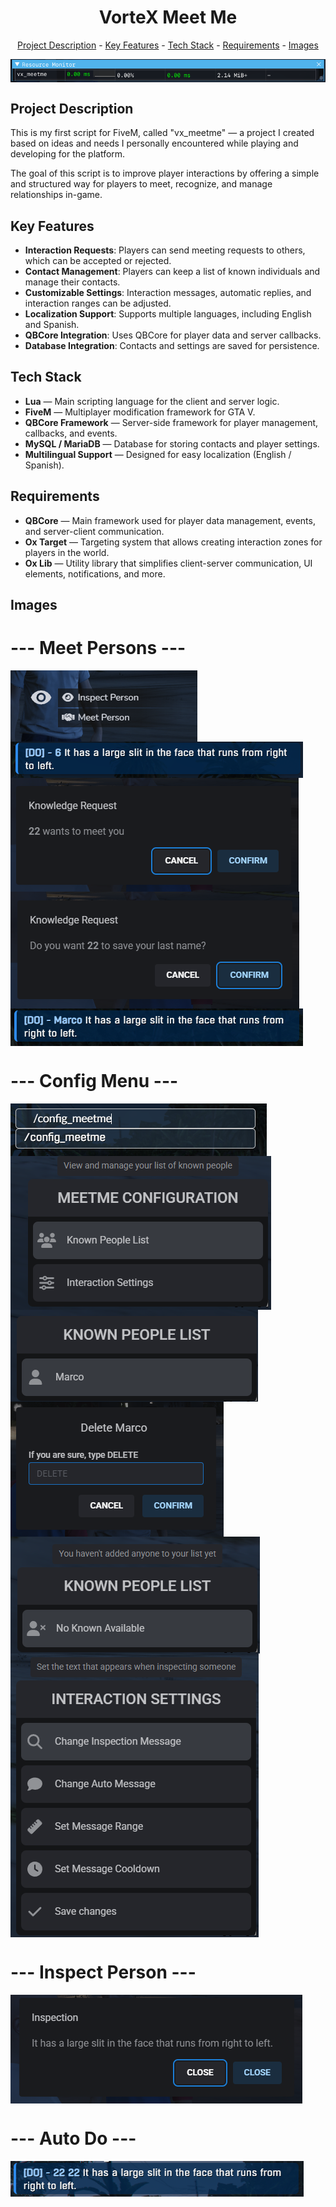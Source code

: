 <h1 align="center">VorteX Meet Me</h1>
<p align="center"><a href="#project-description">Project Description</a> - <a href="#key-features">Key Features</a> - <a href="#technology-stack">Tech Stack</a> - <a href="#requirements">Requirements</a> - <a href="#images">Images</a></p>

<img src="https://github.com/MerciDev/vx_meetme/blob/main/imgs/1.png?raw=true" alt="" align="center" width="auto" height="auto" />

## Project Description

This is my first script for FiveM, called "vx\_meetme" — a project I created based on ideas and needs I personally encountered while playing and developing for the platform.

The goal of this script is to improve player interactions by offering a simple and structured way for players to meet, recognize, and manage relationships in-game.

## Key Features

*   **Interaction Requests**: Players can send meeting requests to others, which can be accepted or rejected.
*   **Contact Management**: Players can keep a list of known individuals and manage their contacts.
*   **Customizable Settings**: Interaction messages, automatic replies, and interaction ranges can be adjusted.
*   **Localization Support**: Supports multiple languages, including English and Spanish.
*   **QBCore Integration**: Uses QBCore for player data and server callbacks.
*   **Database Integration**: Contacts and settings are saved for persistence.

## Tech Stack

*   **Lua** — Main scripting language for the client and server logic.
*   **FiveM** — Multiplayer modification framework for GTA V.
*   **QBCore Framework** — Server-side framework for player management, callbacks, and events.
*   **MySQL / MariaDB** — Database for storing contacts and player settings.
*   **Multilingual Support** — Designed for easy localization (English / Spanish).

## Requirements

*   **QBCore** — Main framework used for player data management, events, and server-client communication.
*   **Ox Target** — Targeting system that allows creating interaction zones for players in the world.
*   **Ox Lib** — Utility library that simplifies client-server communication, UI elements, notifications, and more.

## Images

# --- Meet Persons ---
<img src="https://github.com/MerciDev/vx_meetme/blob/main/imgs/2.png?raw=true" alt="" align="center" width="auto" height="auto" />
<img src="https://github.com/MerciDev/vx_meetme/blob/main/imgs/3.png?raw=true" alt="" align="center" width="auto" height="auto" />
<img src="https://github.com/MerciDev/vx_meetme/blob/main/imgs/4.png?raw=true" alt="" align="center" width="auto" height="auto" />
<img src="https://github.com/MerciDev/vx_meetme/blob/main/imgs/5.png?raw=true" alt="" align="center" width="auto" height="auto" />
<img src="https://github.com/MerciDev/vx_meetme/blob/main/imgs/6.png?raw=true" alt="" align="center" width="auto" height="auto" />

# --- Config Menu ---
<img src="https://github.com/MerciDev/vx_meetme/blob/main/imgs/7.png?raw=true" alt="" align="center" width="auto" height="auto" />
<img src="https://github.com/MerciDev/vx_meetme/blob/main/imgs/8.png?raw=true" alt="" align="center" width="auto" height="auto" />
<img src="https://github.com/MerciDev/vx_meetme/blob/main/imgs/9.png?raw=true" alt="" align="center" width="auto" height="auto" />
<img src="https://github.com/MerciDev/vx_meetme/blob/main/imgs/10.png?raw=true" alt="" align="center" width="auto" height="auto" />
<img src="https://github.com/MerciDev/vx_meetme/blob/main/imgs/11.png?raw=true" alt="" align="center" width="auto" height="auto" />
<img src="https://github.com/MerciDev/vx_meetme/blob/main/imgs/12.png?raw=true" alt="" align="center" width="auto" height="auto" />

# --- Inspect Person ---
<img src="https://github.com/MerciDev/vx_meetme/blob/main/imgs/13.png?raw=true" alt="" align="center" width="auto" height="auto" />

# --- Auto Do ---
<img src="https://github.com/MerciDev/vx_meetme/blob/main/imgs/14.png?raw=true" alt="" align="center" width="auto" height="auto" />
